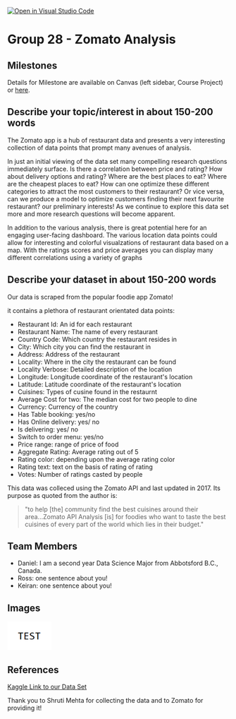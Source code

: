[![Open in Visual Studio Code](https://classroom.github.com/assets/open-in-vscode-f059dc9a6f8d3a56e377f745f24479a46679e63a5d9fe6f495e02850cd0d8118.svg)](https://classroom.github.com/online_ide?assignment_repo_id=5827555&assignment_repo_type=AssignmentRepo)

# Group 28 - Zomato Analysis


## Milestones

Details for Milestone are available on Canvas (left sidebar, Course Project) or [here](https://firas.moosvi.com/courses/data301/project/milestone01.html).

## Describe your topic/interest in about 150-200 words
The Zomato app is a hub of restaurant data and presents a very interesting collection of data points that prompt many avenues of analysis.

In just an initial viewing of the data set many compelling research questions immediately surface. Is there a correlation between price and rating? How about delivery options and rating? Where are the best places to eat? Where are the cheapest places to eat? How can one optimize these different categories to attract the most customers to their restaurant? Or vice versa, can we produce a model to optimize customers finding their next favourite restaurant? our preliminary interests! As we continue to explore this data set more and more research questions will become apparent.

In addition to the various analysis, there is great potential here for an engaging user-facing dashboard. The various location data points could allow for interesting and colorful visualzations of restaurant data based on a map. With the ratings scores and price averages you can display many different correlations using a variety of graphs

## Describe your dataset in about 150-200 words

Our data is scraped from the popular foodie app Zomato!

it contains a plethora of restaurant orientated data points:
- Restaurant Id: An id for each restaurant
- Restaurant Name: The name of every restaurant
- Country Code: Which country the restaurant resides in
- City: Which city you can find the restaurant in
- Address: Address of the restaurant
- Locality: Where in the city the restaurant can be found
- Locality Verbose: Detailed description of the location
- Longitude: Longitude coordinate of the restaurant's location
- Latitude: Latitude coordinate of the restaurant's location
- Cuisines: Types of cusine found in the restaurnt
- Average Cost for two: The median cost for two people to dine
- Currency: Currency of the country
- Has Table booking: yes/no
- Has Online delivery: yes/ no
- Is delivering: yes/ no
- Switch to order menu: yes/no
- Price range: range of price of food
- Aggregate Rating: Average rating out of 5
- Rating color: depending upon the average rating color
- Rating text: text on the basis of rating of rating
- Votes: Number of ratings casted by people

This data was colleced using the Zomato API and last updated in 2017. Its purpose as quoted from the author is: 
>"to help [the] community find the best cuisines around their area...Zomato API Analysis [is] for foodies who want to taste the best cuisines of every part of the world which lies in their budget." 

## Team Members

- Daniel: I am a second year Data Science Major from Abbotsford B.C., Canada.
- Ross: one sentence about you!
- Keiran: one sentence about you!
## Images


<img src ="images/test.png" width="100px">

## References
[Kaggle Link to our Data Set](https://www.kaggle.com/shrutimehta/zomato-restaurants-data)

Thank you to Shruti Mehta for collecting the data and to Zomato for providing it!



